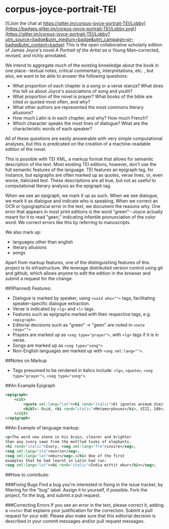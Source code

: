 # corpus-joyce-portrait-TEI

[![Join the chat at https://gitter.im/corpus-joyce-portrait-TEI/Lobby](https://badges.gitter.im/corpus-joyce-portrait-TEI/Lobby.svg)](https://gitter.im/corpus-joyce-portrait-TEI/Lobby?utm_source=badge&utm_medium=badge&utm_campaign=pr-badge&utm_content=badge)
This is the open collaborative scholarly edition of James Joyce's novel _A Portrait of the Artist as a Young Man_–corrected, revised, and richly annotated. 

We intend to aggregate much of the existing knowledge about the book in one place--textual notes, critical commentary, interpretations, etc. , but also, we want to be able to answer the following questions: 
 * What proportion of each chapter is a song or a verse stanza? What does this tell us about Joyce's associations of song and youth? 
 * What proportion of the novel is prayer? What books of the bible are cited or quoted most often, and why?
 * What other authors are represented the most commons literary allusions? 
 * How much Latin is in each chapter, and why? How much French?
 * Which character speaks the most lines of dialogue? What are the characteristic words of each speaker? 

All of these questions are easily answerable with very simple computational analyses, but this is predicated on the creation of a machine-readable edition of the novel. 

This is possible with TEI XML, a markup format that allows for semantic description of the text. Most existing TEI editions, however, don't use the full semantic features of the language. TEI features an epigraph tag, for instance, but epigraphs are often marked up as quotes, verse lines, or, even worse, italicized text. These descriptions are all true, but not as useful to computational literary analysis as the epigraph tag. 

When we see an epigraph, we mark it up as such. When we see dialogue, we mark it as dialogue and indicate who is speaking. When we correct an OCR or typographical error in the text, we document the reasons why. One error that appears in most print editions is the word "green"--Joyce actually meant for it to read "geen," indicating infantile pronunciation of the color word. We correct errors like this by referring to manuscripts.  

We also mark up:  
 * languages other than english
 * literary allusions
 * songs

Apart from markup features, one of the distinguishing features of this project is its infrastructure. We leverage distributed version control using git and github, which allows anyone to edit the edition in the browser and submit a request for the change.  


##(Planned) Features: 
 * Dialogue is marked by speaker, using `<said who="">` tags, facilitating speaker-specific dialogue extraction. 
 * Verse is indicated by `<lg>` and `<l>` tags. 
 * Features such as epigraphs marked with their respective tags, e.g. `<epigraph>`.  
 * Editorial decisions such as "green" -> "geen" are noted in `<note resp="">`
 * Prayers are marked up as `<seg type="prayer">`, with `<lg>` tags if it is in verse. 
 * Songs are marked up as `<seg type="song">`
 * Non-English languages are marked up with `<seg xml:lang="">`. 

##Notes on Markup

 * Tags presumed to be rendered in italics include: `<lg>`, `<quote>`, `<seg type="prayer">`, `<seg type="song">`. 

##An Example Epigraph 

```xml
<epigraph>
    <cit> 
        <quote xml:lang="lat"><hi rend="italic">Et ignotas animum dimittit in artes.</hi></quote> 
        <bibl>- Ovid, <hi rend="italic">Metamorphoses</hi>, VIII, 188</bibl> 
    </cit> 
</epigraph>
```

##An Example of language markup: 

```xml
<p>The word now shone in his brain, clearer and brighter 
than any ivory sawn from the mottled tusks of elephants. 
<hi rend="italic">Ivory, <seg xml:lang="fra">ivoire</seg>, 
<seg xml:lang="ita">avorio</seg>, 
<seg xml:lang="lat">ebur</seg>.</hi> One of the first 
examples that he had learnt in Latin had run: 
<seg xml:lang="lat"><hi rend="italic">India mittit ebur</hi></seg>; 
```

##How to contribute:

###Fixing Bugs
Find a bug you're interested in fixing in the issue tracker, by filtering for the "bug" label. Assign it to yourself, if possible. Fork the project, fix the bug, and submit a pull request.  

###Correcting Errors
If you see an error in the text, please correct it, adding a `<note>` that explains your justification for the correction. Submit a pull request for your edit. Please also make sure that this editorial decision is described in your commit messages and/or pull request messages.  
